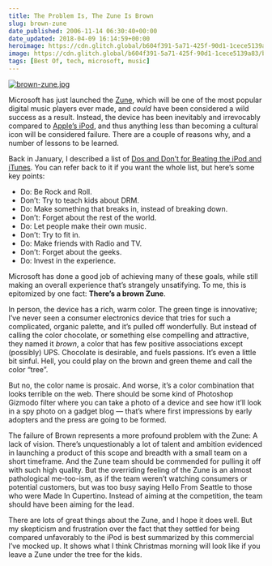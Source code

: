 ```yaml
---
title: The Problem Is, The Zune Is Brown
slug: brown-zune
date_published: 2006-11-14 06:30:40+00:00
date_updated: 2018-04-09 16:14:59+00:00
heroimage: https://cdn.glitch.global/b604f391-5a71-425f-90d1-1cece5139a83/brown-zune.jpg?v=1729981342104
image: https://cdn.glitch.global/b604f391-5a71-425f-90d1-1cece5139a83/brown-zune.jpg?v=1729981342104
tags: [Best Of, tech, microsoft, music]
---
```

[![brown-zune.jpg](https://cdn.glitch.global/b604f391-5a71-425f-90d1-1cece5139a83/brown-zune.jpg?v=1729981342104)
](http://www.amazon.com/gp/product/B000H0QDCC?ie=UTF8&amp;tag=2020-20&amp;linkCode=as2&amp;camp=1789&amp;creative=9325&amp;creativeASIN=B000H0QDCC)

Microsoft has just launched the [Zune](http://www.amazon.com/gp/product/B000H0QDCC?ie=UTF8&amp;tag=2020-20&amp;linkCode=as2&amp;camp=1789&amp;creative=9325&amp;creativeASIN=B000H0QDCC), which will be one of the most popular digital music players ever made, and *could* have been considered a wild success as a result. Instead, the device has been inevitably and irrevocably compared to [Apple’s iPod](http://www.amazon.com/gp/product/B000EPHP4U?ie=UTF8&amp;tag=2020-20&amp;linkCode=as2&amp;camp=1789&amp;creative=9325&amp;creativeASIN=B000EPHP4U), and thus anything less than becoming a cultural icon will be considered failure. There are a couple of reasons why, and a number of lessons to be learned.

Back in January, I described a list of [Dos and Don’t for Beating the iPod and iTunes](/2006/01/05/dos_and_donts_f). You can refer back to it if you want the whole list, but here’s some key points:

- Do: Be Rock and Roll.
- Don’t: Try to teach kids about DRM.
- Do: Make something that breaks in, instead of breaking down.
- Don’t: Forget about the rest of the world.
- Do: Let people make their own music.
- Don’t: Try to fit in.
- Do: Make friends with Radio and TV.
- Don’t: Forget about the geeks.
- Do: Invest in the experience.

Microsoft has done a good job of achieving many of these goals, while still making an overall experience that’s strangely unsatifying. To me, this is epitomized by one fact: **There’s a brown Zune**.

In person, the device has a rich, warm color. The green tinge is innovative; I’ve never seen a consumer electronics device that tries for such a complicated, organic palette, and it’s pulled off wonderfully. But instead of calling the color chocolate, or something else compelling and attractive, they named it *brown*, a color that has few positive associations except (possibly) UPS. Chocolate is desirable, and fuels passions. It’s even a little bit sinful. Hell, you could play on the brown and green theme and call the color “tree”.

But no, the color name is prosaic. And worse, it’s a color combination that looks terrible on the web. There should be some kind of Photoshop Gizmodo filter where you can take a photo of a device and see how it’ll look in a spy photo on a gadget blog — that’s where first impressions by early adopters and the press are going to be formed.

The failure of Brown represents a more profound problem with the Zune: A lack of vision. There’s unquestionably a lot of talent and ambition evidenced in launching a product of this scope and breadth with a small team on a short timeframe. And the Zune team should be commended for pulling it off with such high quality. But the overriding feeling of the Zune is an almost pathological me-too-ism, as if the team weren’t watching consumers or potential customers, but was too busy saying Hello From Seattle to those who were Made In Cupertino. Instead of aiming at the competition, the team should have been aiming for the lead.

There are lots of great things about the Zune, and I hope it does well. But my skepticism and frustration over the fact that they settled for being compared unfavorably to the iPod is best summarized by this commercial I’ve mocked up. It shows what I think Christmas morning will look like if you leave a Zune under the tree for the kids.
